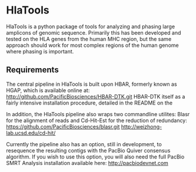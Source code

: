# HlaTools #

HlaTools is a python package of tools for analyzing and phasing large
amplicons of genomic sequence.  Primarily this has been developed and
tested on the HLA genes from the human MHC region, but the same approach
should work for most complex regions of the human genome where phasing
is important.

## Requirements ##

The central pipeline in HlaTools is built upon HBAR, formerly known as
HGAP, which is available online at:
http://github.com/PacificBiosciences/HBAR-DTK.git
HBAR-DTK itself as a fairly intensive installation procedure, detailed
in the README on the

In addition, the HlaTools pipeline also wraps two commandline utilites:
Blasr for the alignment of reads and Cd-Hit-Est for the reduction of
redundancy:
https://github.com/PacificBiosciences/blasr.git
http://weizhong-lab.ucsd.edu/cd-hit/

Currently the pipeline also has an option, still in development, to
resequence the resulting contigs with the PacBio Quiver consensus
algorithm.  If you wish to use this option, you will also need the
full PacBio SMRT Analysis installation available here:
http://pacbiodevnet.com
